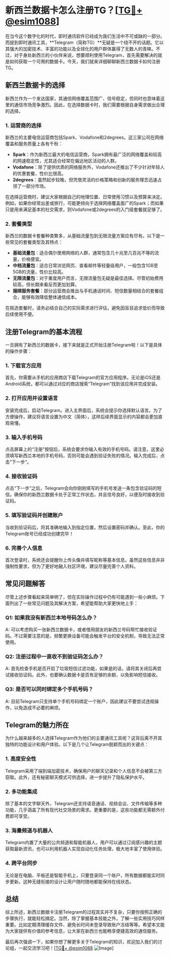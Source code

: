 # 新西兰数据卡怎么注册TG？[[TG💪+ @esim1088](https://t.me/s/esim1088)]

在当今这个数字化的时代，即时通讯软件已经成为我们生活中不可或缺的一部分。而提到即时通讯工具，**Telegram（简称TG）**无疑是一个绕不开的话题。它以其强大的加密技术、丰富的功能以及全球化的用户群体赢得了无数人的青睐。不过，对于身处新西兰的小伙伴来说，想要顺利使用Telegram，首先需要解决的就是如何获取一个可用的数据卡。今天，我们就来详细聊聊新西兰数据卡如何注册TG。

## 新西兰数据卡的选择

新西兰作为一个发达国家，其通信网络覆盖范围广、信号稳定，但同时也意味着这里的通信市场竞争激烈。因此，在选择数据卡时，我们需要根据自身需求做出合理的选择。

### 1. **运营商的选择**
新西兰的主要电信运营商包括Spark、Vodafone和2degrees。这三家公司在网络覆盖和服务质量上各有千秋：

- **Spark**：作为新西兰最大的电信运营商，Spark拥有最广泛的网络覆盖和较高的网速稳定性，尤其适合经常在偏远地区活动的人群。
- **Vodafone**：除了提供优质的网络服务外，Vodafone还推出了不少针对年轻人的优惠套餐，性价比很高。
- **2degrees**：虽然起步较晚，但凭借灵活的价格策略和创新的服务理念迅速占领了一部分市场。

在选择运营商时，建议大家根据自己的地理位置、日常使用习惯以及预算来决定。例如，如果你经常出差或旅行，可能更倾向于选择网络覆盖面广的Spark；而如果只是用来满足基本的社交需求，则Vodafone或2degrees的入门级套餐就足够了。

### 2. **套餐类型**
新西兰的数据卡套餐种类繁多，从基础流量包到无限流量方案应有尽有。以下是一些常见的套餐类型及其特点：

- **基础流量包**：适合偶尔使用网络的人群，通常包含几十兆至几百兆不等的流量，价格便宜。
- **中档流量包**：适合日常浏览网页、查看邮件等轻量级用户，一般包含1GB至5GB的流量，性价比较高。
- **无限流量包**：对于重度用户而言，无限流量包无疑是最佳选择。尽管初始费用较高，但长期来看反而更加划算。
- **捆绑服务套餐**：部分运营商会推出与手机通话时间、短信数量相结合的套餐组合，能够有效降低整体通信成本。

在挑选套餐时，请务必结合自己的实际需求进行评估，避免因盲目追求低价而导致后续使用不便。

## 注册Telegram的基本流程

一旦拥有了新西兰的数据卡，接下来就是正式开始注册Telegram啦！以下是具体的操作步骤：

### 1. **下载官方应用**
首先，你需要从手机的应用商店下载Telegram的官方应用程序。无论是iOS还是Android系统，都可以通过对应的商店搜索“Telegram”找到该应用并完成安装。

### 2. **打开应用并设置语言**
安装完成后，启动Telegram。进入主界面后，系统会提示你选择默认语言。为了方便操作，建议将语言设置为中文（简体），这样后续界面显示的内容都会更加直观易懂。

### 3. **输入手机号码**
点击屏幕上的“注册”按钮后，系统会要求你输入有效的手机号码。请注意，这里必须填写新西兰本地的手机号码，否则可能会遇到验证失败的情况。输入完成后，点击“下一步”。

### 4. **接收验证码**
点击“下一步”之后，Telegram会向你刚刚填写的手机号发送一条包含验证码的短信。确保你的新西兰数据卡处于正常工作状态，并且信号良好，以便及时接收到验证码。

### 5. **填写验证码并创建账户**
当收到验证码后，将其准确地输入到指定位置，然后设置密码并确认。至此，你的Telegram账号已经成功创建完毕！

### 6. **完善个人信息**
首次登录时，系统还会提醒你上传头像并填写昵称等基本信息。虽然这些信息并非强制性要求，但为了更好地融入社区环境，建议尽量完善个人资料。

## 常见问题解答

尽管上述步骤看起来简单明了，但在实际操作过程中仍有可能遇到一些小麻烦。下面列出了一些常见问题及其解决方案，希望能帮助大家更快地上手：

### Q1: 如果我没有新西兰本地号码怎么办？
A: 可以考虑购买一张新西兰数据卡，或者借用朋友的新西兰号码帮忙接收验证码。不过需要注意的是，频繁更换设备可能会触发平台的安全机制，导致无法正常使用。

### Q2: 注册过程中一直收不到验证码怎么办？
A: 首先检查手机是否开启了垃圾短信过滤功能，如果是的话，请将其关闭后再尝试接收验证码。此外，也要确认数据卡是否有足够的余额，以免影响短信接收。

### Q3: 是否可以同时绑定多个手机号码？
A: 目前Telegram只支持单个手机号码绑定一个账户，因此建议不要尝试违规操作，以免造成不必要的麻烦。

## Telegram的魅力所在

为什么越来越多的人选择Telegram作为他们的主要通讯工具呢？这背后离不开其独特的功能设计和用户体验。以下是几个让Telegram脱颖而出的关键点：

### 1. **高度安全性**
Telegram采用了端到端加密技术，确保用户的聊天记录和个人信息不会被第三方窃取。此外，还有秘密聊天模式可供选择，进一步提升了隐私保护水平。

### 2. **多功能集成**
除了基本的文字聊天外，Telegram还支持语音通话、视频会议、文件传输等多种功能，几乎涵盖了所有现代社交场景的需求。更重要的是，这些功能都无需额外付费即可享受。

### 3. **海量频道与机器人**
Telegram内置了大量的公共频道和智能机器人，用户可以通过订阅感兴趣的主题获取最新资讯，也可以利用机器人实现自动化任务处理，极大地丰富了使用体验。

### 4. **跨平台同步**
无论是在电脑、平板还是智能手机上，只要登录同一个账户，所有数据都能实时同步更新。这种无缝衔接的设计让用户随时随地都能保持在线状态。

## 总结

综上所述，新西兰数据卡注册Telegram的过程其实并不复杂，只要你按照正确的步骤执行，就能轻松搞定。当然，除了掌握基本技能之外，了解一些实用技巧同样重要。比如定期清理缓存文件、避免长时间未登录导致账户冻结等等。希望本文能为大家提供有价值的参考信息，让大家在新西兰也能畅享便捷高效的通信服务。

最后再次强调一下，如果你想了解更多关于Telegram的知识，欢迎加入我们的讨论组，一起交流学习吧！[[TG💪+ @esim1088](https://t.me/s/esim1088) ![Image](https://i.postimg.cc/4NQfJmqS/Snipaste-2025-05-13-00-14-12.png)]